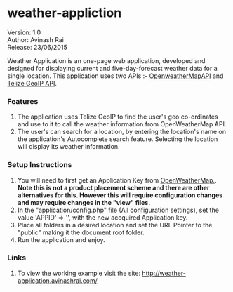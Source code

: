 # weather-appliction
Version: 1.0 <br>
Author: Avinash Rai <br>
Release: 23/06/2015 <br>

Weather Application is an one-page web application, developed and designed for displaying current and five-day-forecast weather data for a single location. This application uses two APIs :- <a href="http://openweathermap.org/api">OpenweatherMapAPI</a> and <a href="http://www.telize.com/">Telize GeoIP API</a>.

<h3>Features</h3>

1. The application uses Telize GeoIP to find the user's geo co-ordinates and use to it to call the weather information from OpenWeatherMap API.
2. The user's can search for a location, by entering the location's name on the application's Autocomplete search feature. Selecting the location will display its weather information.

<h3>Setup Instructions</h3>

1. You will need to first get an Application Key from <a href="http://openweathermap.org/api">OpenWeatherMap.</a>. <br><strong>Note this is not a product placement scheme and there are other alternatives for this. However this will require configuration changes and may require changes in the "view" files.</strong>
2. In the "application/config.php" file (All configuration settings), set the value 'APPID' => '', with the new accquired Application key.
3. Place all folders in a desired location and set the URL Pointer to the "public" making it the document root folder.
4. Run the application and enjoy.

<h3>Links</h3>

1. To view the working example visit the site: <a href="http://weather-application.avinashrai.com/">http://weather-application.avinashrai.com/</a>
